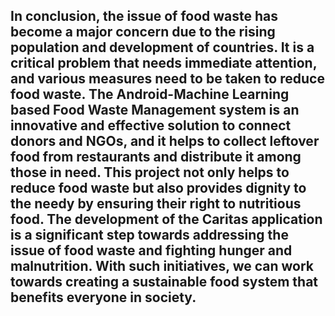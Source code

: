 <h2>In conclusion, the issue of food waste has become a major concern due to the rising population 
and development of countries. It is a critical problem that needs immediate attention, and 
various measures need to be taken to reduce food waste. The Android-Machine Learning based 
Food Waste Management system is an innovative and effective solution to connect donors and 
NGOs, and it helps to collect leftover food from restaurants and distribute it among those in 
need. This project not only helps to reduce food waste but also provides dignity to the needy 
by ensuring their right to nutritious food. The development of the Caritas application is a 
significant step towards addressing the issue of food waste and fighting hunger and 
malnutrition. With such initiatives, we can work towards creating a sustainable food system 
that benefits everyone in society.</h2>

